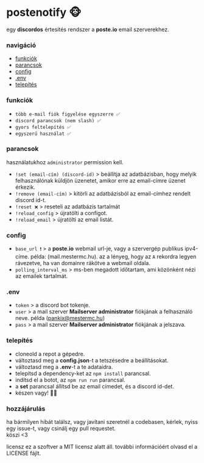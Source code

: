 # postenotify 🐵
egy **discordos** értesítés rendszer a **poste.io** email szerverekhez.

### navigáció 
* [funkciók](#funkciók)
* [parancsok](#parancsok)
* [config](#config)
* [.env](#.env)
* [telepítés](#telepítés)

### funkciók
- `több e-mail fiók figyelése egyszerre ✅`
- `discord parancsok (nem slash) ✅`
- `gyors feltelepítés ✅`
- `egyszerű használat ✅`

### parancsok
használatukhoz `administrator` permission kell.
- `!set (email-cím) (discord-id)` > beállítja az adatbázisban, hogy melyik felhasználónak küldjön üzenetet, amikor erre az email-címre üzenet érkezik.
- `!remove (email-cím)` > kitörli az adatbázisból az email-címhez rendelt discord id-t.
- `!reset ❌` > reseteli az adatbázis tartalmát
- `!reload_config` > újratölti a configot.
- `!reload_email` > újratölti az email listát.

### config
- `base_url ❗` > 
a **poste.io** webmail url-je, vagy a szervergép publikus ipv4-címe. 
példa: (mail.mestermc.hu). 
az a lényeg, hogy az `A` rekordra legyen rávezetve, ha van domainre rákötve a webmail oldala.
- `polling_interval_ms` > ms-ben megadott időtartam, ami közönként nézi az emailek tartalmát.

### .env
- `token` > a discord bot tokenje.
- `user` > a mail szerver **Mailserver administrator** fiókjának a felhasználó neve. példa (pankix@mestermc.hu)
- `pass` > a mail szerver **Mailserver administrator** fiókjának a jelszava.

### telepítés
- cloneold a repot a gépedre.
- változtasd meg a **config.json**-t a tetszésedre a beállításokat.
- változtasd meg a **.env**-t a te adataidra.
- telepítsd a dependency-ket az `npm install` parancsal.
- indítsd el a botot, az `npm run run` parancsal.
- a **set** parancsal állítsd be az email címedet, és a discord id-det.
- készen vagy! 💝🎊

### hozzájárulás
ha bármilyen hibát találsz, vagy javítani szeretnél a codebasen, kérlek, nyiss egy issue-t, vagy csinálj egy pull requestet. <br>
köszi <3

licensz
ez a szoftver a MIT licensz alatt áll. további információért olvasd el a LICENSE fájlt.
